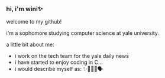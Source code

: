 ### hi, i'm wini✨

welcome to my github!

i'm a sophomore studying computer science at yale university.

a little bit about me:
- i work on the tech team for the yale daily news
- i have started to enjoy coding in C...
- i would describe myself as: ✨😵‍💫🫶🗣️
